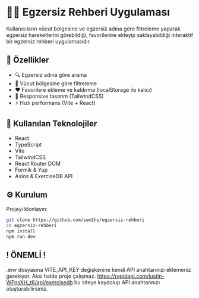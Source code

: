 # 🏋️‍♀️ Egzersiz Rehberi Uygulaması

Kullanıcıların vücut bölgesine ve egzersiz adına göre filtreleme yaparak egzersiz hareketlerini görebildiği, favorilerine ekleyip saklayabildiği interaktif bir egzersiz rehberi uygulamasıdır.

## 🚀 Özellikler

- 🔍 Egzersiz adına göre arama
- 💪 Vücut bölgesine göre filtreleme
- ❤️ Favorilere ekleme ve kaldırma (localStorage ile kalıcı)
- 📱 Responsive tasarım (TailwindCSS)
- ⚡ Hızlı performans (Vite + React)

## 🧰 Kullanılan Teknolojiler

- React
- TypeScript
- Vite
- TailwindCSS
- React Router DOM
- Formik & Yup
- Axios & ExerciseDB API

## ⚙️ Kurulum

Projeyi klonlayın:

```bash
git clone https://github.com/sem1hs/egzersiz-rehberi
cd egzersiz-rehberi
npm install
npm run dev
```

## ! ÖNEMLİ !

.env dosyasına VITE_API_KEY değişkenine kendi API anahtarınızı eklemeniz gerekiyor. Aksi halde proje çalışmaz.
https://rapidapi.com/justin-WFnsXH_t6/api/exercisedb bu siteye kaydolup API anahtarınızı oluşturabilirsiniz.
